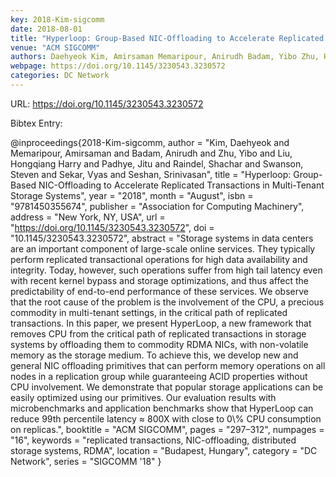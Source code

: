```yaml
---
key: 2018-Kim-sigcomm
date: 2018-08-01
title: "Hyperloop: Group-Based NIC-Offloading to Accelerate Replicated Transactions in Multi-Tenant Storage Systems"
venue: "ACM SIGCOMM"
authors: Daehyeok Kim, Amirsaman Memaripour, Anirudh Badam, Yibo Zhu, Hongqiang Harry Liu, Jitu Padhye, Shachar Raindel, Steven Swanson, Vyas Sekar and Srinivasan Seshan
webpage: https://doi.org/10.1145/3230543.3230572
categories: DC Network
---
```


URL: https://doi.org/10.1145/3230543.3230572

Bibtex Entry:

@inproceedings{2018-Kim-sigcomm,
    author = "Kim, Daehyeok and Memaripour, Amirsaman and Badam, Anirudh and Zhu, Yibo and Liu, Hongqiang Harry and Padhye, Jitu and Raindel, Shachar and Swanson, Steven and Sekar, Vyas and Seshan, Srinivasan",
    title = "Hyperloop: Group-Based NIC-Offloading to Accelerate Replicated Transactions in Multi-Tenant Storage Systems",
    year = "2018",
    month = "August",
    isbn = "9781450355674",
    publisher = "Association for Computing Machinery",
    address = "New York, NY, USA",
    url = "https://doi.org/10.1145/3230543.3230572",
    doi = "10.1145/3230543.3230572",
    abstract = "Storage systems in data centers are an important component of large-scale online services. They typically perform replicated transactional operations for high data availability and integrity. Today, however, such operations suffer from high tail latency even with recent kernel bypass and storage optimizations, and thus affect the predictability of end-to-end performance of these services. We observe that the root cause of the problem is the involvement of the CPU, a precious commodity in multi-tenant settings, in the critical path of replicated transactions. In this paper, we present HyperLoop, a new framework that removes CPU from the critical path of replicated transactions in storage systems by offloading them to commodity RDMA NICs, with non-volatile memory as the storage medium. To achieve this, we develop new and general NIC offloading primitives that can perform memory operations on all nodes in a replication group while guaranteeing ACID properties without CPU involvement. We demonstrate that popular storage applications can be easily optimized using our primitives. Our evaluation results with microbenchmarks and application benchmarks show that HyperLoop can reduce 99th percentile latency ≈ 800X with close to 0\\% CPU consumption on replicas.",
    booktitle = "ACM SIGCOMM",
    pages = "297–312",
    numpages = "16",
    keywords = "replicated transactions, NIC-offloading, distributed storage systems, RDMA",
    location = "Budapest, Hungary",
    category = "DC Network",
    series = "SIGCOMM '18"
}

